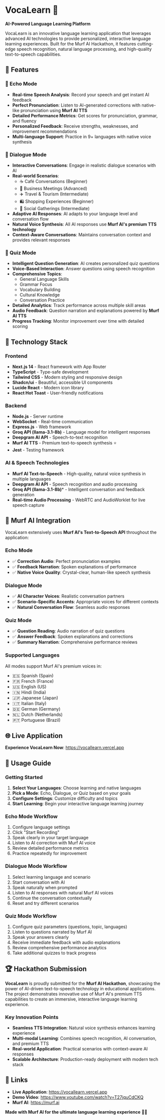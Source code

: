 # VocaLearn 🎯

**AI-Powered Language Learning Platform**

VocaLearn is an innovative language learning application that leverages advanced AI technologies to provide personalized, interactive language learning experiences. Built for the Murf AI Hackathon, it features cutting-edge speech recognition, natural language processing, and high-quality text-to-speech capabilities.

## 🌟 Features

### 🎤 Echo Mode

- **Real-time Speech Analysis**: Record your speech and get instant AI feedback
- **Perfect Pronunciation**: Listen to AI-generated corrections with native-like pronunciation using **Murf AI TTS**
- **Detailed Performance Metrics**: Get scores for pronunciation, grammar, and fluency
- **Personalized Feedback**: Receive strengths, weaknesses, and improvement recommendations
- **Multi-language Support**: Practice in 9+ languages with native voice synthesis

### 💬 Dialogue Mode

- **Interactive Conversations**: Engage in realistic dialogue scenarios with AI
- **Real-world Scenarios**:
  - ☕ Café Conversations (Beginner)
  - 💼 Business Meetings (Advanced)
  - ✈️ Travel & Tourism (Intermediate)
  - 🛍️ Shopping Experiences (Beginner)
  - 👥 Social Gatherings (Intermediate)
- **Adaptive AI Responses**: AI adapts to your language level and conversation flow
- **Natural Voice Synthesis**: All AI responses use **Murf AI's premium TTS technology**
- **Context-Aware Conversations**: Maintains conversation context and provides relevant responses

### 🧠 Quiz Mode

- **Intelligent Question Generation**: AI creates personalized quiz questions
- **Voice-Based Interaction**: Answer questions using speech recognition
- **Comprehensive Topics**:
  - General Language Skills
  - Grammar Focus
  - Vocabulary Building
  - Cultural Knowledge
  - Conversation Practice
- **Detailed Analytics**: Track performance across multiple skill areas
- **Audio Feedback**: Question narration and explanations powered by **Murf AI TTS**
- **Progress Tracking**: Monitor improvement over time with detailed scoring

## 🚀 Technology Stack

### Frontend

- **Next.js 14** - React framework with App Router
- **TypeScript** - Type-safe development
- **Tailwind CSS** - Modern styling and responsive design
- **Shadcn/ui** - Beautiful, accessible UI components
- **Lucide React** - Modern icon library
- **React Hot Toast** - User-friendly notifications

### Backend

- **Node.js** - Server runtime
- **WebSocket** - Real-time communication
- **Express.js** - Web framework
- **Groq API (llama-3.1-8b)** - Language model for intelligent responses
- **Deepgram AI API** - Speech-to-text recognition
- **Murf AI TTS** - Premium text-to-speech synthesis ⭐
- **Jest** - Testing framework

### AI & Speech Technologies

- **Murf AI Text-to-Speech** - High-quality, natural voice synthesis in multiple languages
- **Deepgram AI API** - Speech recognition and audio processing
- **Groq API (llama-3.1-8b)*** - Intelligent conversation and feedback generation
- **Real-time Audio Processing** - WebRTC and AudioWorklet for live speech capture

## 🎯 Murf AI Integration

VocaLearn extensively uses **Murf AI's Text-to-Speech API** throughout the application:

### Echo Mode

- ✅ **Correction Audio**: Perfect pronunciation examples
- ✅ **Feedback Narration**: Spoken explanations of performance
- ✅ **Native Voice Quality**: Crystal-clear, human-like speech synthesis

### Dialogue Mode

- ✅ **AI Character Voices**: Realistic conversation partners
- ✅ **Scenario-Specific Accents**: Appropriate voices for different contexts
- ✅ **Natural Conversation Flow**: Seamless audio responses

### Quiz Mode

- ✅ **Question Reading**: Audio narration of quiz questions
- ✅ **Answer Feedback**: Spoken explanations and corrections
- ✅ **Summary Narration**: Comprehensive performance reviews

### Supported Languages

All modes support Murf AI's premium voices in:

- 🇪🇸 Spanish (Spain)
- 🇫🇷 French (France)
- 🇺🇸 English (US)
- 🇮🇳 Hindi (India)
- 🇯🇵 Japanese (Japan)
- 🇮🇹 Italian (Italy)
- 🇩🇪 German (Germany)
- 🇳🇱 Dutch (Netherlands)
- 🇵🇹 Portuguese (Brazil)

## 🌐 Live Application

**Experience VocaLearn Now**: https://vocallearn.vercel.app

## 📱 Usage Guide

### Getting Started

1. **Select Your Languages**: Choose learning and native languages
2. **Pick a Mode**: Echo, Dialogue, or Quiz based on your goals
3. **Configure Settings**: Customize difficulty and topics
4. **Start Learning**: Begin your interactive language learning journey

### Echo Mode Workflow

1. Configure language settings
2. Click "Start Recording"
3. Speak clearly in your target language
4. Listen to AI correction with Murf AI voice
5. Review detailed performance metrics
6. Practice repeatedly for improvement

### Dialogue Mode Workflow

1. Select learning language and scenario
2. Start conversation with AI
3. Speak naturally when prompted
4. Listen to AI responses with natural Murf AI voices
5. Continue the conversation contextually
6. Reset and try different scenarios

### Quiz Mode Workflow

1. Configure quiz parameters (questions, topic, languages)
2. Listen to questions narrated by Murf AI
3. Speak your answers clearly
4. Receive immediate feedback with audio explanations
5. Review comprehensive performance analytics
6. Take additional quizzes to track progress

## 🏆 Hackathon Submission

**VocaLearn** is proudly submitted for the **Murf AI Hackathon**, showcasing the power of AI-driven text-to-speech technology in educational applications. The project demonstrates innovative use of Murf AI's premium TTS capabilities to create an immersive, interactive language learning experience.

### Key Innovation Points

- **Seamless TTS Integration**: Natural voice synthesis enhances learning experience
- **Multi-modal Learning**: Combines speech recognition, AI conversation, and premium TTS
- **Real-world Application**: Practical scenarios with context-aware AI responses
- **Scalable Architecture**: Production-ready deployment with modern tech stack

## 🔗 Links

- **Live Application**: https://vocallearn.vercel.app
- **Demo Video**: https://www.youtube.com/watch?v=T27jquCdCKQ
- **Murf AI**: https://murf.ai

**Made with Murf AI for the ultimate language learning experience** 🎯✨

